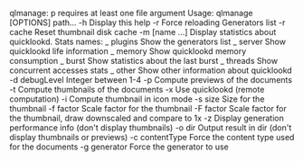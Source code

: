qlmanage: p requires at least one file argument
Usage: qlmanage [OPTIONS] path...
-h Display this help
-r Force reloading Generators list
-r cache Reset thumbnail disk cache
-m [name ...] Display statistics about quicklookd. Stats names:
_ plugins Show the generators list
_ server Show quicklookd life information
_ memory Show quicklookd memory consumption
_ burst Show statistics about the last burst
_ threads Show concurrent accesses stats
_ other Show other information about quicklookd
-d debugLevel Integer between 1-4
-p Compute previews of the documents
-t Compute thumbnails of the documents
-x Use quicklookd (remote computation)
-i Compute thumbnail in icon mode
-s size Size for the thumbnail
-f factor Scale factor for the thumbnail
-F factor Scale factor for the thumbnail, draw downscaled and compare to 1x
-z Display generation performance info (don't display thumbnails)
-o dir Output result in dir (don't display thumbnails or previews)
-c contentType Force the content type used for the documents
-g generator Force the generator to use

